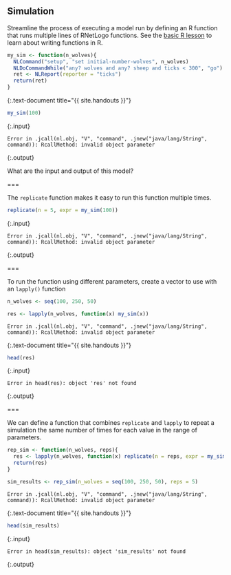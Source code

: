 ---
---

## Simulation

Streamline the process of executing a model run by defining an R function that runs multiple lines of RNetLogo functions. See the [basic R lesson](https://sesync-ci.github.io/basic-R-lesson/#/slides/functions) to learn about writing functions in R. 


~~~r
my_sim <- function(n_wolves){
  NLCommand("setup", "set initial-number-wolves", n_wolves)
  NLDoCommandWhile("any? wolves and any? sheep and ticks < 300", "go")
  ret <- NLReport(reporter = "ticks")
  return(ret)
}
~~~
{:.text-document title="{{ site.handouts }}"}


~~~r
my_sim(100)
~~~
{:.input}
~~~
Error in .jcall(nl.obj, "V", "command", .jnew("java/lang/String", command)): RcallMethod: invalid object parameter
~~~
{:.output}

What are the input and output of this model? 

===

The `replicate` function makes it easy to run this function multiple times.


~~~r
replicate(n = 5, expr = my_sim(100))
~~~
{:.input}
~~~
Error in .jcall(nl.obj, "V", "command", .jnew("java/lang/String", command)): RcallMethod: invalid object parameter
~~~
{:.output}


===

To run the function using different parameters, create a vector to use with an `lapply()` function


~~~r
n_wolves <- seq(100, 250, 50)

res <- lapply(n_wolves, function(x) my_sim(x))
~~~

~~~
Error in .jcall(nl.obj, "V", "command", .jnew("java/lang/String", command)): RcallMethod: invalid object parameter
~~~
{:.text-document title="{{ site.handouts }}"}


~~~r
head(res)
~~~
{:.input}
~~~
Error in head(res): object 'res' not found
~~~
{:.output}

===

We can define a function that combines `replicate` and `lapply` to repeat a simulation the same number of times for each value in the range of parameters.


~~~r
rep_sim <- function(n_wolves, reps){
  res <- lapply(n_wolves, function(x) replicate(n = reps, expr = my_sim(x)))
  return(res)
}

sim_results <- rep_sim(n_wolves = seq(100, 250, 50), reps = 5)
~~~

~~~
Error in .jcall(nl.obj, "V", "command", .jnew("java/lang/String", command)): RcallMethod: invalid object parameter
~~~
{:.text-document title="{{ site.handouts }}"}


~~~r
head(sim_results)
~~~
{:.input}
~~~
Error in head(sim_results): object 'sim_results' not found
~~~
{:.output}

  
